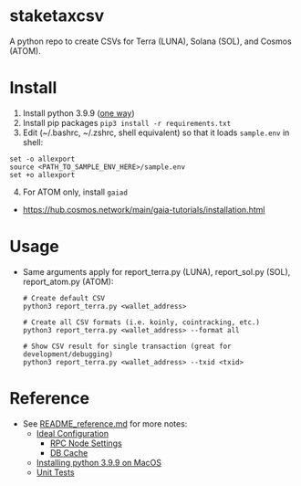 
# staketaxcsv

A python repo to create CSVs for Terra (LUNA), Solana (SOL), and Cosmos (ATOM).

# Install

  1. Install python 3.9.9 ([one way](README_reference.md#installing-python-39-on-macos))
  2. Install pip packages ```pip3 install -r requirements.txt```
  3. Edit (~/.bashrc, ~/.zshrc, shell equivalent) so that it loads `sample.env` in shell:
  ```
  set -o allexport
  source <PATH_TO_SAMPLE_ENV_HERE>/sample.env
  set +o allexport
   ```
    
  4. For ATOM only, install `gaiad` 
  - https://hub.cosmos.network/main/gaia-tutorials/installation.html

# Usage

  * Same arguments apply for report_terra.py (LUNA), report_sol.py (SOL), report_atom.py (ATOM):
    ```
    # Create default CSV
    python3 report_terra.py <wallet_address>
    
    # Create all CSV formats (i.e. koinly, cointracking, etc.)
    python3 report_terra.py <wallet_address> --format all
    
    # Show CSV result for single transaction (great for development/debugging)
    python3 report_terra.py <wallet_address> --txid <txid>
    ```


# Reference

  * See [README_reference.md](README_reference.md) for more notes:
    * [Ideal Configuration](README_reference.md#ideal-configuration)
      * [RPC Node Settings](README_reference.md#rpc-node-settings)
      * [DB Cache](README_reference.md#db-cache)
    * [Installing python 3.9.9 on MacOS](README_reference.md#installing-python-39-on-macos)
    * [Unit Tests](README_reference.md#unit-tests)
